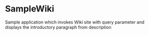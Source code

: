 # SampleWiki
Sample application which invokes Wiki site with query parameter and displays the introductory paragraph from description
